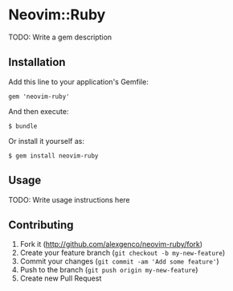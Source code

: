 # Neovim::Ruby

TODO: Write a gem description

## Installation

Add this line to your application's Gemfile:

    gem 'neovim-ruby'

And then execute:

    $ bundle

Or install it yourself as:

    $ gem install neovim-ruby

## Usage

TODO: Write usage instructions here

## Contributing

1. Fork it (http://github.com/alexgenco/neovim-ruby/fork)
2. Create your feature branch (`git checkout -b my-new-feature`)
3. Commit your changes (`git commit -am 'Add some feature'`)
4. Push to the branch (`git push origin my-new-feature`)
5. Create new Pull Request

